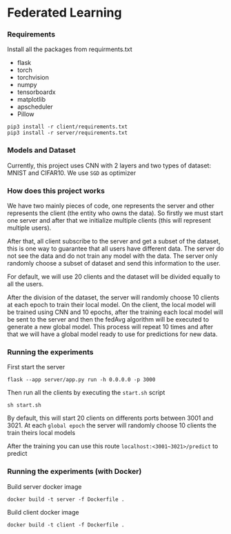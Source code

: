 # Federated Learning

### Requirements
Install all the packages from requirments.txt

- flask
- torch
- torchvision
- numpy
- tensorboardx
- matplotlib
- apscheduler
- Pillow
```
pip3 install -r client/requirements.txt
pip3 install -r server/requirements.txt
```

### Models and Dataset
Currently, this project uses CNN with 2 layers and two types of dataset: MNIST and CIFAR10. We use `SGD` as optimizer

### How does this project works
We have two mainly pieces of code, one represents the server and other represents the client (the entity who owns 
the data). So firstly we must start one server and after that we initialize multiple clients (this will 
represent multiple users).

After that, all client subscribe to the server and get a subset of the dataset, this is one way to guarantee that all
users have different data. The server do not see the data and do not train any model with the data. The server 
only randomly choose a subset of dataset and send this information to the user.

For default, we will use 20 clients and the dataset will be divided equally to all the users.

After the division of the dataset, the server will randomly choose 10 clients at each epoch to train their local model.
On the client, the local model will be trained using CNN and 10 epochs, after the training each local model will be
sent to the server and then the fedAvg algorithm will be executed to generate a new global model. 
This process will repeat 10 times and after that we will have a global model ready to use for predictions for new data. 

### Running the experiments
First start the server
```
flask --app server/app.py run -h 0.0.0.0 -p 3000
```

Then run all the clients by executing the `start.sh` script
````
sh start.sh
````
By default, this will start 20 clients on differents ports between 3001 and 3021.
At each `global epoch` the server will randomly choose 10 clients the train theirs local models
 
After the training you can use this route `localhost:<3001~3021>/predict` to predict

### Running the experiments (with Docker)
Build server docker image
```
docker build -t server -f Dockerfile .
```

Build client docker image
```
docker build -t client -f Dockerfile .
```

